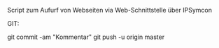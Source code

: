 Script zum Aufurf von Webseiten via Web-Schnittstelle über IPSymcon

GIT:

git commit -am "Kommentar"
git push -u origin master